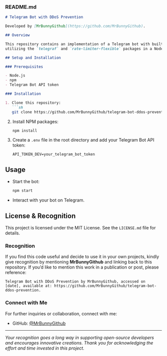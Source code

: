 ### README.md

```markdown
# Telegram Bot with DDoS Prevention

Developed by [MrBunnyGithub](https://github.com/MrBunnyGithub).

## Overview

This repository contains an implementation of a Telegram bot with built-in DDoS prevention, 
utilizing the `telegraf` and `rate-limiter-flexible` packages in a Node.js environment. 

## Setup and Installation

### Prerequisites

- Node.js
- npm
- Telegram Bot API token

### Installation

1. Clone this repository:
   ```sh
   git clone https://github.com/MrBunnyGithub/telegram-bot-ddos-prevention.git
   ```
2. Install NPM packages:
   ```sh
   npm install
   ```
3. Create a `.env` file in the root directory and add your Telegram Bot API token:
   ```env
   API_TOKEN_DEV=your_telegram_bot_token
   ```
   
## Usage

- Start the bot:
  ```sh
  npm start
  ```
- Interact with your bot on Telegram.

## License & Recognition

This project is licensed under the MIT License. See the `LICENSE.md` file for details.

### Recognition

If you find this code useful and decide to use it in your own projects, 
kindly give recognition by mentioning **MrBunnyGithub** and linking back to this repository. 
If you’d like to mention this work in a publication or post, please reference:

```
Telegram Bot with DDoS Prevention by MrBunnyGithub, accessed on [date], available at: https://github.com/MrBunnyGithub/telegram-bot-ddos-prevention.
```

### Connect with Me

For further inquiries or collaboration, connect with me:

- GitHub: [@MrBunnyGithub](https://github.com/MrBunnyGithub)

---

_Your recognition goes a long way in supporting open-source developers and encourages
 innovative creations. Thank you for acknowledging the effort and time invested in this project._
```